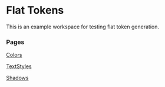 # Flat Tokens

This is an example workspace for testing flat token generation.

### Pages

<a class="page" href="Colors.md">Colors</a>

<a class="page" href="TextStyles.md">TextStyles</a>

<a class="page" href="Shadows.md">Shadows</a>
